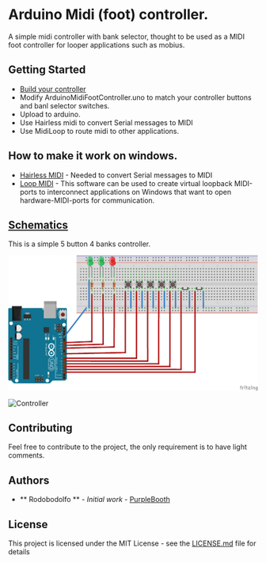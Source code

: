 # Arduino Midi (foot) controller.

A simple midi controller with bank selector, thought to be used as a MIDI foot controller for looper applications such as mobius.

## Getting Started  

- [Build your controller](#schematics)
- Modify ArduinoMidiFootController.uno to match your controller buttons and banl selector switches.
- Upload to arduino.
- Use Hairless midi to convert Serial messages to MIDI
- Use MidiLoop to route midi to other applications.

## How to make it work on windows.  

* [Hairless MIDI](http://projectgus.github.io/hairless-midiserial/) - Needed to convert Serial messages to MIDI
* [Loop MIDI](MIDIhttp://www.tobias-erichsen.de/software/loopmidi.html) - This software can be used to create virtual loopback MIDI-ports to interconnect applications on Windows that want to open hardware-MIDI-ports for communication.

## [Schematics](#schematics)

This is a simple 5 button 4 banks controller.  

![Controller](MidiController_bb.png)

![Controller](Controller.png)


## Contributing  

Feel free to contribute to the project, the only requirement is to have light comments.

## Authors  

* ** Rodobodolfo ** - *Initial work* - [PurpleBooth](https://github.com/rodobodolfo)

## License  

This project is licensed under the MIT License - see the [LICENSE.md](LICENSE.md) file for details


